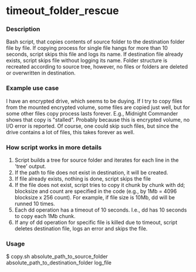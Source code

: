# timeout_folder_rescue

<h3>Description</h3>

Bash script, that copies contents of source folder to the destination folder file by file. If copying process for single file hangs for more than 10 seconds, script skips this file and logs its name. If destination file already exists, script skips file without logging its name. Folder structure is recreated according to source tree, however, no files or folders are deleted or overwritten in destination.

<h3>Example use case</h3>

I have an encrypted drive, which seems to be duying. If I try to copy files from the mounted encrypted volume, some files are copied just well, but for some other files copy process lasts forever. E.g., Midnight Commander shows that copy is "stalled". Probably because this is encrypted volume, no I/O error is reported. Of course, one could skip such files, but since the drive contains a lot of files, this takes forever as well.

<h3>How script works in more details</h3>

1. Script builds a tree for source folder and iterates for each line in the 'tree' output.
2. If the path to file does not exist in destination, it will be created.
3. If file already exists, nothing is done, script skips the file
4. If the file does not exist, script tries to copy it chunk by chunk with dd; blocksize and count are specified in the code (e.g., by 1Mb = 4096 blocksize x 256 count). For example, if file size is 10Mb, dd will be runned 10 times.
5. Each dd operation has a timeout of 10 seconds. I.e., dd has 10 seconds to copy each 1Mb chunk.
6. If any of dd operation for specific file is killed due to timeout, script deletes destination file, logs an error and skips the file.

<h3>Usage</h3>

$ copy.sh absolute_path_to_source_folder absolute_path_to_destination_folder log_file
